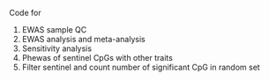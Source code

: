 Code for 
1. EWAS sample QC
2. EWAS analysis and meta-analysis
3. Sensitivity analysis
4. Phewas of sentinel CpGs with other traits
5. Filter sentinel and count number of significant CpG in random set
